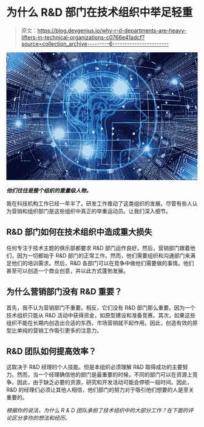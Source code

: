 # 为什么 R&D 部门在技术组织中举足轻重

> 原文：<https://blog.devgenius.io/why-r-d-departments-are-heavy-lifters-in-technical-organizations-c0766e41adcf?source=collection_archive---------6----------------------->

![](img/20b0221c44cdf97518fc54fa912fde34.png)

***他们往往是整个组织的重量级人物。***

我在科技机构工作已经一年半了。研发工作推动了这类组织的发展。尽管有些人认为营销和组织部门是这些组织中真正的举重运动员。让我们深入细节。

## R&D 部门如何在技术组织中造成重大损失

任何专注于技术主题的俱乐部都要求 R&D 部门运作良好。然后，营销部门跟着他们，因为一切都始于 R&D 部门的正常工作。然而，他们需要组织和沟通部门来满足他们的培训需求。然后，R&D 各部门可以在竞争中做他们需要做的事情。他们甚至可以创造一个商业创意，并以此方式蓬勃发展。

## 为什么营销部门没有 R&D 重要？

首先，我不认为营销部门不重要。相反，它们没有 R&D 部门那么重要。因为一个技术组织只能从 R&D 活动中获得资金，如原型建设和准备竞赛。其次，如果这些组织不能在长期内创造出合适的东西，市场营销就不起作用。因此，创造有效的原型比单纯的营销工作吸引更多的注意力。

## R&D 团队如何提高效率？

这取决于 R&D 经理的个人技能。但是本组织必须理解 R&D 取得成功的主要努力。然而，当一个经理确信他的部门是最重要的时候，不同的部门可以在资源上竞争。因此，由于缺乏必要的资源，研究和开发活动可能会停顿一段时间。因此，R&D 的经理们必须让其他人相信，他们部门的努力对于吸引他们想要的人是至关重要的。

*根据你的说法，为什么 R & D 团队承担了技术组织中的大部分工作？在下面的评论区分享你的想法和经历。*